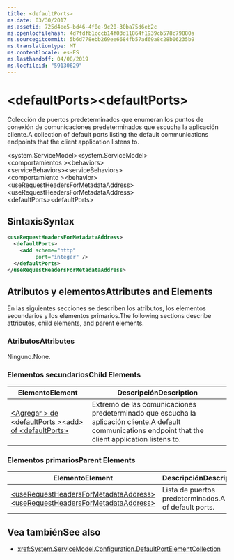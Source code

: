 ```yaml
---
title: <defaultPorts>
ms.date: 03/30/2017
ms.assetid: 725d4ee5-bd46-4f0e-9c20-30ba75d6eb2c
ms.openlocfilehash: 4d7fdfb1cccb14f03d11864f1939cb578c79880a
ms.sourcegitcommit: 5b6d778ebb269ee6684fb57ad69a8c28b06235b9
ms.translationtype: MT
ms.contentlocale: es-ES
ms.lasthandoff: 04/08/2019
ms.locfileid: "59130629"
---
```

# <a name="defaultports"></a><span data-ttu-id="5735c-101">\<defaultPorts></span><span class="sxs-lookup"><span data-stu-id="5735c-101">\<defaultPorts></span></span>
<span data-ttu-id="5735c-102">Colección de puertos predeterminados que enumeran los puntos de conexión de comunicaciones predeterminados que escucha la aplicación cliente.</span><span class="sxs-lookup"><span data-stu-id="5735c-102">A collection of default ports listing the default communications endpoints that the client application listens to.</span></span>  
  
<span data-ttu-id="5735c-103">\<system.ServiceModel></span><span class="sxs-lookup"><span data-stu-id="5735c-103">\<system.ServiceModel></span></span>  
<span data-ttu-id="5735c-104">\<comportamientos ></span><span class="sxs-lookup"><span data-stu-id="5735c-104">\<behaviors></span></span>  
<span data-ttu-id="5735c-105">\<serviceBehaviors></span><span class="sxs-lookup"><span data-stu-id="5735c-105">\<serviceBehaviors></span></span>  
<span data-ttu-id="5735c-106">\<comportamiento ></span><span class="sxs-lookup"><span data-stu-id="5735c-106">\<behavior></span></span>  
<span data-ttu-id="5735c-107">\<useRequestHeadersForMetadataAddress></span><span class="sxs-lookup"><span data-stu-id="5735c-107">\<useRequestHeadersForMetadataAddress></span></span>  
<span data-ttu-id="5735c-108">\<defaultPorts></span><span class="sxs-lookup"><span data-stu-id="5735c-108">\<defaultPorts></span></span>  
  
## <a name="syntax"></a><span data-ttu-id="5735c-109">Sintaxis</span><span class="sxs-lookup"><span data-stu-id="5735c-109">Syntax</span></span>  
  
```xml  
<useRequestHeadersForMetadataAddress>
  <defaultPorts>
    <add scheme="http"
         port="integer" />
  </defaultPorts>
</useRequestHeadersForMetadataAddress>
```  
  
## <a name="attributes-and-elements"></a><span data-ttu-id="5735c-110">Atributos y elementos</span><span class="sxs-lookup"><span data-stu-id="5735c-110">Attributes and Elements</span></span>  
 <span data-ttu-id="5735c-111">En las siguientes secciones se describen los atributos, los elementos secundarios y los elementos primarios.</span><span class="sxs-lookup"><span data-stu-id="5735c-111">The following sections describe attributes, child elements, and parent elements.</span></span>  
  
### <a name="attributes"></a><span data-ttu-id="5735c-112">Atributos</span><span class="sxs-lookup"><span data-stu-id="5735c-112">Attributes</span></span>  
 <span data-ttu-id="5735c-113">Ninguno.</span><span class="sxs-lookup"><span data-stu-id="5735c-113">None.</span></span>  
  
### <a name="child-elements"></a><span data-ttu-id="5735c-114">Elementos secundarios</span><span class="sxs-lookup"><span data-stu-id="5735c-114">Child Elements</span></span>  
  
|<span data-ttu-id="5735c-115">Elemento</span><span class="sxs-lookup"><span data-stu-id="5735c-115">Element</span></span>|<span data-ttu-id="5735c-116">Descripción</span><span class="sxs-lookup"><span data-stu-id="5735c-116">Description</span></span>|  
|-------------|-----------------|  
|[<span data-ttu-id="5735c-117">\<Agregar > de \<defaultPorts ></span><span class="sxs-lookup"><span data-stu-id="5735c-117">\<add> of \<defaultPorts></span></span>](../../../../../docs/framework/configure-apps/file-schema/wcf/add-of-defaultports.md)|<span data-ttu-id="5735c-118">Extremo de las comunicaciones predeterminado que escucha la aplicación cliente.</span><span class="sxs-lookup"><span data-stu-id="5735c-118">A default communications endpoint that the client application listens to.</span></span>|  
  
### <a name="parent-elements"></a><span data-ttu-id="5735c-119">Elementos primarios</span><span class="sxs-lookup"><span data-stu-id="5735c-119">Parent Elements</span></span>  
  
|<span data-ttu-id="5735c-120">Elemento</span><span class="sxs-lookup"><span data-stu-id="5735c-120">Element</span></span>|<span data-ttu-id="5735c-121">Descripción</span><span class="sxs-lookup"><span data-stu-id="5735c-121">Description</span></span>|  
|-------------|-----------------|  
|[<span data-ttu-id="5735c-122">\<useRequestHeadersForMetadataAddress></span><span class="sxs-lookup"><span data-stu-id="5735c-122">\<useRequestHeadersForMetadataAddress></span></span>](../../../../../docs/framework/configure-apps/file-schema/wcf/userequestheadersformetadataaddress.md)|<span data-ttu-id="5735c-123">Lista de puertos predeterminados.</span><span class="sxs-lookup"><span data-stu-id="5735c-123">A list of default ports.</span></span>|  
  
## <a name="see-also"></a><span data-ttu-id="5735c-124">Vea también</span><span class="sxs-lookup"><span data-stu-id="5735c-124">See also</span></span>

- <xref:System.ServiceModel.Configuration.DefaultPortElementCollection>
